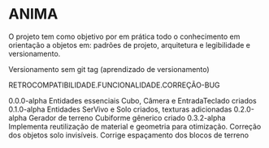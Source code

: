 # ANIMA

O projeto tem como objetivo por em prática todo o conhecimento
em orientação a objetos em: padrões de projeto, arquitetura e
legibilidade e versionamento.

Versionamento sem git tag (aprendizado de versionamento)

RETROCOMPATIBILIDADE.FUNCIONALIDADE.CORREÇÃO-BUG

0.0.0-alpha
    Entidades essenciais Cubo, Câmera e EntradaTeclado criados
0.1.0-alpha
    Entidades SerVivo e Solo criados, texturas adicionadas
0.2.0-alpha
    Gerador de terreno Cubiforme gênerico criado
0.3.2-alpha
    Implementa reutilização de material e geometria para otimização.
    Correção dos objetos solo invisíveis.
    Corrige espaçamento dos blocos de terreno


